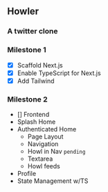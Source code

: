 ## Howler

### A twitter clone

### Milestone 1

- [x] Scaffold Next.js
- [x] Enable TypeScript for Next.js
- [x] Add Tailwind

### Milestone 2

- [] Frontend
- Splash Home
- Authenticated Home
  - Page Layout
  - Navigation
  - Howl in Nav `pending`
  - Textarea
  - Howl feeds
- Profile
- State Management w/TS
